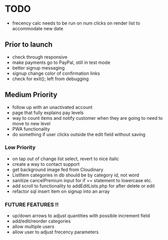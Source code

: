 # TODO

- frecency calc needs to be run on num clicks on render list to accommodate new date

## Prior to launch

- check through responsive
- make payments go to PayPal, still in test mode
- better signup messaging
- signup change color of confirmation links
- check for exit(); left from debugging
 
## Medium Priority

- follow up with an unactivated account
- page that fully explains pay levels
- way to count items and notify customer when they are going to need to move to new level
- PWA functionality
- do something if user clicks outside the edit field without saving

### Low Priority

- on tap out of change list select, revert to nice italic
- create a way to contact support
- get background image fed from Cloudinary
- ListItem categories in db should be by category id, not word
- sanitize cancelPremium input for if == statement to lowercase etc.
- add scroll to functionality to addEditLists.php for after delete or edit
- refactor sql insert item on signup into an array

### FUTURE FEATURES !!

- up/down arrows to adjust quantities with possible increment field
- add/edit/reorder categories
- allow multiple users
- allow user to adjust frecency parameters
